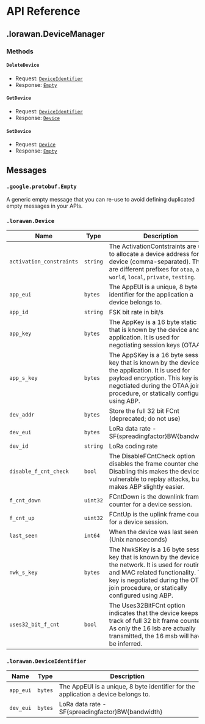 # API Reference

## .lorawan.DeviceManager

### Methods

#### `DeleteDevice`

- Request: [`DeviceIdentifier`](#lorawandeviceidentifier)
- Response: [`Empty`](#googleprotobufempty)

#### `GetDevice`

- Request: [`DeviceIdentifier`](#lorawandeviceidentifier)
- Response: [`Device`](#lorawandevice)

#### `SetDevice`

- Request: [`Device`](#lorawandevice)
- Response: [`Empty`](#googleprotobufempty)

## Messages

### `.google.protobuf.Empty`

A generic empty message that you can re-use to avoid defining duplicated
empty messages in your APIs.

### `.lorawan.Device`

| **Name** | **Type** | **Description** |
| -------- | -------- | --------------- |
| `activation_constraints` | `string` | The ActivationContstraints are used to allocate a device address for a device (comma-separated). There are different prefixes for `otaa`, `abp`, `world`, `local`, `private`, `testing`. |
| `app_eui` | `bytes` | The AppEUI is a unique, 8 byte identifier for the application a device belongs to. |
| `app_id` | `string` | FSK bit rate in bit/s |
| `app_key` | `bytes` | The AppKey is a 16 byte static key that is known by the device and the application. It is used for negotiating session keys (OTAA). |
| `app_s_key` | `bytes` | The AppSKey is a 16 byte session key that is known by the device and the application. It is used for payload encryption. This key is negotiated during the OTAA join procedure, or statically configured using ABP. |
| `dev_addr` | `bytes` | Store the full 32 bit FCnt (deprecated; do not use) |
| `dev_eui` | `bytes` | LoRa data rate - SF{spreadingfactor}BW{bandwidth} |
| `dev_id` | `string` | LoRa coding rate |
| `disable_f_cnt_check` | `bool` | The DisableFCntCheck option disables the frame counter check. Disabling this makes the device vulnerable to replay attacks, but makes ABP slightly easier. |
| `f_cnt_down` | `uint32` | FCntDown is the downlink frame counter for a device session. |
| `f_cnt_up` | `uint32` | FCntUp is the uplink frame counter for a device session. |
| `last_seen` | `int64` | When the device was last seen (Unix nanoseconds) |
| `nwk_s_key` | `bytes` | The NwkSKey is a 16 byte session key that is known by the device and the network. It is used for routing and MAC related functionality. This key is negotiated during the OTAA join procedure, or statically configured using ABP. |
| `uses32_bit_f_cnt` | `bool` | The Uses32BitFCnt option indicates that the device keeps track of full 32 bit frame counters. As only the 16 lsb are actually transmitted, the 16 msb will have to be inferred. |

### `.lorawan.DeviceIdentifier`

| **Name** | **Type** | **Description** |
| -------- | -------- | --------------- |
| `app_eui` | `bytes` | The AppEUI is a unique, 8 byte identifier for the application a device belongs to. |
| `dev_eui` | `bytes` | LoRa data rate - SF{spreadingfactor}BW{bandwidth} |

